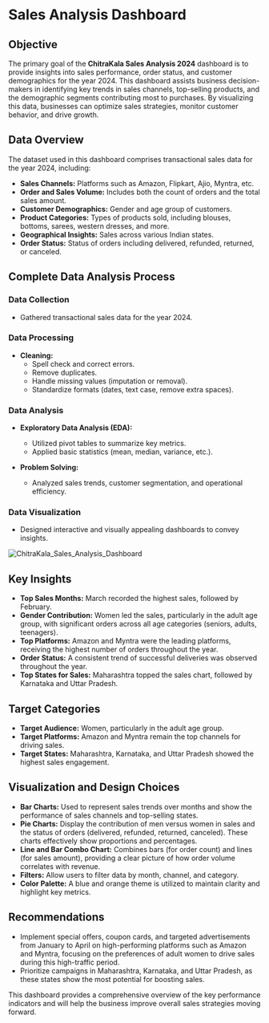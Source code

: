# Sales Analysis Dashboard 

## Objective
The primary goal of the **ChitraKala Sales Analysis 2024** dashboard is to provide insights into sales performance, order status, and customer demographics for the year 2024. This dashboard assists business decision-makers in identifying key trends in sales channels, top-selling products, and the demographic segments contributing most to purchases. By visualizing this data, businesses can optimize sales strategies, monitor customer behavior, and drive growth.

## Data Overview
The dataset used in this dashboard comprises transactional sales data for the year 2024, including:

- **Sales Channels:** Platforms such as Amazon, Flipkart, Ajio, Myntra, etc.
- **Order and Sales Volume:** Includes both the count of orders and the total sales amount.
- **Customer Demographics:** Gender and age group of customers.
- **Product Categories:** Types of products sold, including blouses, bottoms, sarees, western dresses, and more.
- **Geographical Insights:** Sales across various Indian states.
- **Order Status:** Status of orders including delivered, refunded, returned, or canceled.

## Complete Data Analysis Process

### Data Collection
- Gathered transactional sales data for the year 2024.

### Data Processing
- **Cleaning:**
  - Spell check and correct errors.
  - Remove duplicates.
  - Handle missing values (imputation or removal).
  - Standardize formats (dates, text case, remove extra spaces).

### Data Analysis
- **Exploratory Data Analysis (EDA):**
  - Utilized pivot tables to summarize key metrics.
  - Applied basic statistics (mean, median, variance, etc.).

- **Problem Solving:**
  - Analyzed sales trends, customer segmentation, and operational efficiency.

### Data Visualization
- Designed interactive and visually appealing dashboards to convey insights.

 ![ChitraKala_Sales_Analysis_Dashboard](https://github.com/user-attachments/assets/cdb1eca4-2ba2-4c55-904f-273c98d3e34c)

## Key Insights
- **Top Sales Months:** March recorded the highest sales, followed by February.
- **Gender Contribution:** Women led the sales, particularly in the adult age group, with significant orders across all age categories (seniors, adults, teenagers).
- **Top Platforms:** Amazon and Myntra were the leading platforms, receiving the highest number of orders throughout the year.
- **Order Status:** A consistent trend of successful deliveries was observed throughout the year.
- **Top States for Sales:** Maharashtra topped the sales chart, followed by Karnataka and Uttar Pradesh.

## Target Categories
- **Target Audience:** Women, particularly in the adult age group.
- **Target Platforms:** Amazon and Myntra remain the top channels for driving sales.
- **Target States:** Maharashtra, Karnataka, and Uttar Pradesh showed the highest sales engagement.

## Visualization and Design Choices
- **Bar Charts:** Used to represent sales trends over months and show the performance of sales channels and top-selling states.
- **Pie Charts:** Display the contribution of men versus women in sales and the status of orders (delivered, refunded, returned, canceled). These charts effectively show proportions and percentages.
- **Line and Bar Combo Chart:** Combines bars (for order count) and lines (for sales amount), providing a clear picture of how order volume correlates with revenue.
- **Filters:** Allow users to filter data by month, channel, and category.
- **Color Palette:** A blue and orange theme is utilized to maintain clarity and highlight key metrics.

## Recommendations
- Implement special offers, coupon cards, and targeted advertisements from January to April on high-performing platforms such as Amazon and Myntra, focusing on the preferences of adult women to drive sales during this high-traffic period.
- Prioritize campaigns in Maharashtra, Karnataka, and Uttar Pradesh, as these states show the most potential for boosting sales.

This dashboard provides a comprehensive overview of the key performance indicators and will help the business improve overall sales strategies moving forward.
```


